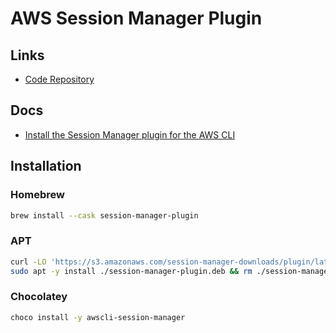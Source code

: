 # AWS Session Manager Plugin

## Links

- [Code Repository](https://github.com/aws/session-manager-plugin)

## Docs

- [Install the Session Manager plugin for the AWS CLI](https://docs.aws.amazon.com/systems-manager/latest/userguide/session-manager-working-with-install-plugin.html)

## Installation

### Homebrew

```sh
brew install --cask session-manager-plugin
```

### APT

```sh
curl -LO 'https://s3.amazonaws.com/session-manager-downloads/plugin/latest/ubuntu_64bit/session-manager-plugin.deb'
sudo apt -y install ./session-manager-plugin.deb && rm ./session-manager-plugin.deb
```

### Chocolatey

```sh
choco install -y awscli-session-manager
```
